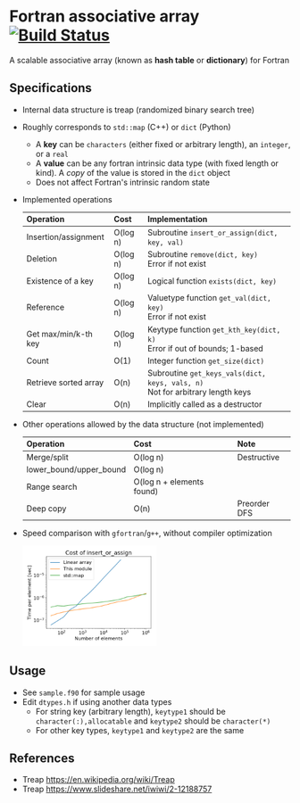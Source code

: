 # Fortran associative array [![Build Status](https://travis-ci.org/ysdtkm/fortran_associative_array.svg?branch=master)](https://travis-ci.org/ysdtkm/fortran_associative_array)
A scalable associative array (known as **hash table** or **dictionary**) for Fortran

## Specifications
* Internal data structure is treap (randomized binary search tree)
* Roughly corresponds to `std::map` (C++) or `dict` (Python)
    * A **key** can be `characters` (either fixed or arbitrary length), an `integer`, or a `real`
    * A **value** can be any fortran intrinsic data type (with fixed length or kind). A *copy* of the value is stored in the `dict` object
    * Does not affect Fortran's intrinsic random state
* Implemented operations

  |Operation                  |Cost     |Implementation                                                    |
  |----                       |----     |----                                                              |
  |Insertion/assignment       |O(log n) |Subroutine `insert_or_assign(dict, key, val)`                     |
  |Deletion                   |O(log n) |Subroutine `remove(dict, key)`<br>Error if not exist              |
  |Existence of a key         |O(log n) |Logical function `exists(dict, key)`                              |
  |Reference                  |O(log n) |Valuetype function `get_val(dict, key)`<br>Error if not exist     |
  |Get max/min/k-th key       |O(log n) |Keytype function `get_kth_key(dict, k)`<br>Error if out of bounds; 1-based |
  |Count                      |O(1)     |Integer function `get_size(dict)`                                          |
  |Retrieve sorted array      |O(n)     |Subroutine `get_keys_vals(dict, keys, vals, n)`<br>Not for arbitrary length keys|
  |Clear                      |O(n)     |Implicitly called as a destructor                                               |

* Other operations allowed by the data structure (not implemented)

  |Operation                  |Cost                     |Note                                          |
  |----                       |----                     |----                                          |
  |Merge/split                |O(log n)                 |Destructive                                   |
  |lower_bound/upper_bound    |O(log n)                 |                                              |
  |Range search               |O(log n + elements found)|                                              |
  |Deep copy                  |O(n)                     |Preorder DFS                                  |

* Speed comparison with `gfortran`/`g++`, without compiler optimization

  <img src="test/speedtest/visual/out.png" width="50%">

## Usage
* See `sample.f90` for sample usage
* Edit `dtypes.h` if using another data types
    * For string key (arbitrary length), `keytype1` should be `character(:),allocatable` and `keytype2` should be `character(*)`
    * For other key types, `keytype1` and `keytype2` are the same

## References
* Treap https://en.wikipedia.org/wiki/Treap
* Treap https://www.slideshare.net/iwiwi/2-12188757

